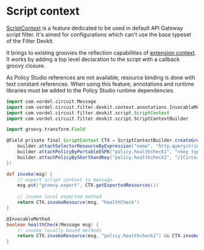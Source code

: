 # Script context

[ScriptContext](../filter-devkit-runtime/src/main/java/com/vordel/circuit/filter/devkit/script/ScriptContext.java) is a feature dedicated to be used in default API Gateway script filter. It's aimed for configurations which can't use the base typeset of the Filter Devkit.

It brings to existing groovies the reflection capabilities of [extension context](ExtensionContext.md). It works by adding a top level declaration to the script with a callback groovy closure.

As Policy Studio references are not available, resource binding is done with text constant references. When using this feature, annotations and runtime libraries must be added to the Policy Studio runtime dependencies.

```groovy
import com.vordel.circuit.Message
import com.vordel.circuit.filter.devkit.context.annotations.InvocableMethod
import com.vordel.circuit.filter.devkit.script.ScriptContext
import com.vordel.circuit.filter.devkit.script.ScriptContextBuilder

import groovy.transform.Field

@Field private final ScriptContext CTX = ScriptContextBuilder.createGroovyScriptContext(this, { builder ->
	builder.attachSelectorResourceByExpression("name", "http.querystring.name", String.class)
	builder.attachPolicyByPortableESPK("policy.healthcheck1", "<key type='CircuitContainer'><id field='name' value='Policy Library'/><key type='FilterCircuit'><id field='name' value='Health Check'/></key></key>")
	builder.attachPolicyByShorthandKey("policy.healthcheck2", "/[CircuitContainer]name=Policy Library/[FilterCircuit]name=Health Check")
})

def invoke(msg) {
	// export script context to message
	msg.put("groovy.export", CTX.getExportedResources())
	
	// invoke local exported method
	return CTX.invokeResource(msg, "healthCheck")
}

@InvocableMethod
boolean healthCheck(Message msg) {
	// invoke locally bound methods
	return CTX.invokeResource(msg, "policy.healthcheck1") && CTX.invokeResource(msg, "policy.healthcheck2")
}
```
